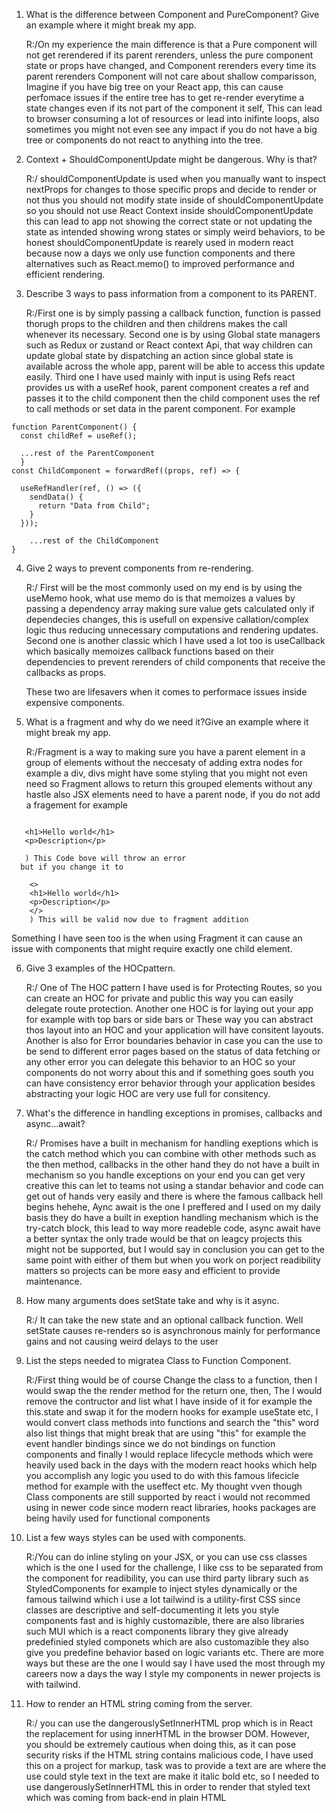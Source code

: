 1.  What is the difference between Component and PureComponent? Give an example where it might break my app.

    R:/On my experience the main difference is that a Pure component will not get rerendered if its parent rerenders, unless the pure component state or props have changed, and Component rerenders every time its parent rerenders Component will not care about shallow comparisson, Imagine if you have big tree on your React app, this can cause perfomace issues if the entire tree has to get re-render everytime a state changes even if its not part of the component it self, This can lead to browser consuming a lot of resources or lead into inifinte loops, also sometimes you might not even see any impact if you do not have a big tree or components do not react to anything into the tree.

2.  Context + ShouldComponentUpdate might be dangerous. Why is that?

    R:/ shouldComponentUpdate is used when you manually want to inspect nextProps for changes to those specific props and decide to render or not thus you should not modify state inside of shouldComponentUpdate so you should not use React Context inside shouldComponentUpdate this can lead to app not showing the correct state or not updating the state as intended showing wrong states or simply weird behaviors, to be honest shouldComponentUpdate is rearely used in modern react because now a days we only use function components and there alternatives such as React.memo() to improved performance and efficient rendering.

3.  Describe 3 ways to pass information from a component to its PARENT.

    R:/First one is by simply passing a callback function, function is passed thorugh props to the children and then childrens makes the call whenever its necessary.
    Second one is by using Global state managers such as Redux or zustand or React context Api, that way children can update global state by dispatching an action since global state is available across the whole app, parent will be able to access this update easily.
    Third one I have used mainly with input is using Refs react provides us with a useRef hook, parent component creates a ref and passes it to the child component then the child component uses the ref to call methods or set data in the parent component. For example

```
function ParentComponent() {
  const childRef = useRef();

  ...rest of the ParentComponent
  }
const ChildComponent = forwardRef((props, ref) => {

  useRefHandler(ref, () => ({
    sendData() {
      return "Data from Child";
    }
  }));

    ...rest of the ChildComponent
}
```

4. Give 2 ways to prevent components from re-rendering.

   R:/ First will be the most commonly used on my end is by using the useMemo hook, what use memo do is that memoizes a values by passing a dependency array making sure value gets calculated only if dependecies changes, this is usefull on expensive callation/complex logic thus reducing unnecessary computations and rendering updates.
   Second one is another classic which I have used a lot too is useCallback which basically memoizes callback functions based on their dependencies to prevent rerenders of child components that receive the callbacks as props.

   These two are lifesavers when it comes to performace issues inside expensive components.

5. What is a fragment and why do we need it?Give an example where it might break my app.

   R:/Fragment is a way to making sure you have a parent element in a group of elements without the neccesaty of adding extra nodes for example a div, divs might have some styling that you might not even need so Fragment allows to return this grouped elements without any hastle also JSX elements need to have a parent node, if you do not add a fragement for example

```return (

   <h1>Hello world</h1>
   <p>Description</p>

   ) This Code bove will throw an error
  but if you change it to
```

```return (
    <>
    <h1>Hello world</h1>
    <p>Description</p>
    </>
    ) This will be valid now due to fragment addition
```

Something I have seen too is the when using Fragment it can cause an issue with components that might require exactly one child element.

6. Give 3 examples of the HOCpattern.

   R:/ One of The HOC pattern I have used is for Protecting Routes, so you can create an HOC for private and public this way you can easily delegate route protection.
   Another one HOC is for laying out your app for example with top bars or side bars or These way you can abstract thos layout into an HOC and your application will have consitent layouts.
   Another is also for Error boundaries behavior in case you can the use to be send to different error pages based on the status of data fetching or any other error you can delegate this behavior to an HOC so your components do not worry about this and if something goes south you can have consistency error behavior through your application besides abstracting your logic HOC are very use full for consitency.

7. What's the difference in handling exceptions in promises, callbacks and async...await?

   R:/ Promises have a built in mechanism for handling exeptions which is the catch method which you can combine with other methods such as the then method, callbacks in the other hand they do not have a built in mechanism so you handle exceptions on your end you can get very creative this can let to teams not using a standar behavior and code can get out of hands very easily and there is where the famous callback hell begins hehehe, Aync await is the one I preffered and I used on my daily basis they do have a built in exeption handling mechanism which is the try-catch block, this lead to way more readeble code, async await have a better syntax the only trade would be that on leagcy projects this might not be supported, but I would say in conclusion you can get to the same point with either of them but when you work on porject readibility matters so projects can be more easy and efficient to provide maintenance.

8. How many arguments does setState take and why is it async.

   R:/ It can take the new state and an optional callback function. Well setState causes re-renders so is asynchronous mainly for performance gains and not causing weird delays to the user

9. List the steps needed to migratea Class to Function Component.

   R:/First thing would be of course Change the class to a function, then I would swap the the render method for the return one, then, The I would remove the contructor and list what I have inside of it for example the this.state and swap it for the modern hooks for example useState etc, I would convert class methods into functions and search the "this" word also list things that might break that are using "this" for example the event handler bindings since we do not bindings on function components and finally I would replace lifecycle methods which were heavily used back in the days with the modern react hooks which help you accomplish any logic you used to do with this famous lifecicle method for example with the useffect etc. My thought vven though Class components are still supported by react i would not recommed using in newer code since modern react libraries, hooks packages are being havily used for functional components

10. List a few ways styles can be used with components.

    R:/You can do inline styling on your JSX, or you can use css classes which is the one I used for the challenge, I like css to be separated from the component for readibility, you can use third party library such as StyledComponents for example to inject styles dynamically or the famous tailwind which i use a lot tailwind is a utility-first CSS since classes are descriptive and self-documenting it lets you style components fast and is highly customazible, there are also libraries such MUI which is a react components library they give already predefinied styled componets which are also customazible they also give you predefine behavior based on logic variants etc. There are more ways but these are the one I would say I have used the most through my careers now a days the way I style my components in newer projects is with tailwind.

11. How to render an HTML string coming from the server.

    R:/ you can use the dangerouslySetInnerHTML prop which is in React the replacement for using innerHTML in the browser DOM. However, you should be extremely cautious when doing this, as it can pose security risks if the HTML string contains malicious code, I have used this on a project for markup, task was to provide a text are are where the use could style text in the text are make it italic bold etc, so I needed to use dangerouslySetInnerHTML this in order to render that styled text which was coming from back-end in plain HTML

